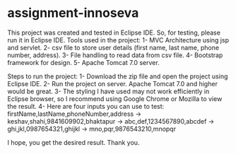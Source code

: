# assignment-innoseva

This project was created and tested in Eclipse IDE. So, for testing, please run it in Eclipse IDE.
Tools used in the project:
1- MVC Architecture using jsp and servlet.
2- csv file to store user details (first name, last name, phone number, address).
3- File handling to read data from csv file.
4- Bootstrap framework for design.
5- Apache Tomcat 7.0 server.

Steps to run the project:
1- Download the zip file and open the project using Eclipse IDE.
2- Run the project on server. Apache Tomcat 7.0 and higher would be great.
3- The styling I have used may not work efficiently in Eclipse browser, so I recommend using Google Chrome or Mozilla to view the result.
4- Here are four inputs you can use to test:
      firstName,lastName,phoneNumber,address
   -> keshav,shahi,9841609902,bhaktapur
   -> abc,def,1234567890,abcdef
   -> ghi,jkl,0987654321,ghijkl
   -> mno,pqr,9876543210,mnopqr

I hope, you get the desired result.
Thank you.
